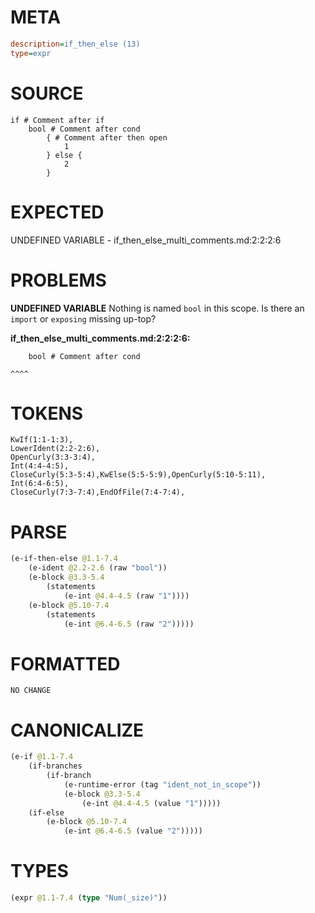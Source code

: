 # META
~~~ini
description=if_then_else (13)
type=expr
~~~
# SOURCE
~~~roc
if # Comment after if
	bool # Comment after cond
		{ # Comment after then open
			1
		} else {
			2
		}
~~~
# EXPECTED
UNDEFINED VARIABLE - if_then_else_multi_comments.md:2:2:2:6
# PROBLEMS
**UNDEFINED VARIABLE**
Nothing is named `bool` in this scope.
Is there an `import` or `exposing` missing up-top?

**if_then_else_multi_comments.md:2:2:2:6:**
```roc
	bool # Comment after cond
```
	^^^^


# TOKENS
~~~zig
KwIf(1:1-1:3),
LowerIdent(2:2-2:6),
OpenCurly(3:3-3:4),
Int(4:4-4:5),
CloseCurly(5:3-5:4),KwElse(5:5-5:9),OpenCurly(5:10-5:11),
Int(6:4-6:5),
CloseCurly(7:3-7:4),EndOfFile(7:4-7:4),
~~~
# PARSE
~~~clojure
(e-if-then-else @1.1-7.4
	(e-ident @2.2-2.6 (raw "bool"))
	(e-block @3.3-5.4
		(statements
			(e-int @4.4-4.5 (raw "1"))))
	(e-block @5.10-7.4
		(statements
			(e-int @6.4-6.5 (raw "2")))))
~~~
# FORMATTED
~~~roc
NO CHANGE
~~~
# CANONICALIZE
~~~clojure
(e-if @1.1-7.4
	(if-branches
		(if-branch
			(e-runtime-error (tag "ident_not_in_scope"))
			(e-block @3.3-5.4
				(e-int @4.4-4.5 (value "1")))))
	(if-else
		(e-block @5.10-7.4
			(e-int @6.4-6.5 (value "2")))))
~~~
# TYPES
~~~clojure
(expr @1.1-7.4 (type "Num(_size)"))
~~~
